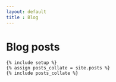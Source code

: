 ```yaml
---
layout: default
title : Blog
---
```


<div class="post">
	<h1 class="pageTitle">Blog posts</h1>

	{% include setup %}
	{% assign posts_collate = site.posts %}
	{% include posts_collate %}

</div>
